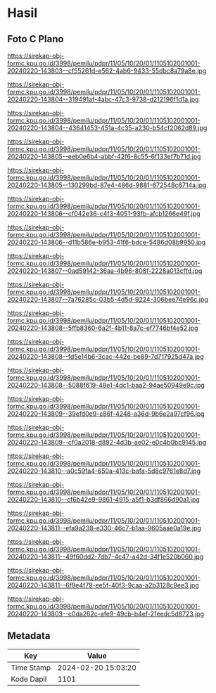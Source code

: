 # Hasil

## Foto C Plano

https://sirekap-obj-formc.kpu.go.id/3998/pemilu/pdpr/11/05/10/20/01/1105102001001-20240220-143803--cf55261d-e562-4ab6-9433-55dbc8a79a8e.jpg

https://sirekap-obj-formc.kpu.go.id/3998/pemilu/pdpr/11/05/10/20/01/1105102001001-20240220-143804--319491af-4abc-47c3-9738-d212196f1d1a.jpg

https://sirekap-obj-formc.kpu.go.id/3998/pemilu/pdpr/11/05/10/20/01/1105102001001-20240220-143804--43641453-451a-4c35-a230-b54cf2062d89.jpg

https://sirekap-obj-formc.kpu.go.id/3998/pemilu/pdpr/11/05/10/20/01/1105102001001-20240220-143805--eeb0e6b4-abbf-42f6-8c55-6f133ef7b71d.jpg

https://sirekap-obj-formc.kpu.go.id/3998/pemilu/pdpr/11/05/10/20/01/1105102001001-20240220-143805--130299bd-87e4-486d-9881-672548c6714a.jpg

https://sirekap-obj-formc.kpu.go.id/3998/pemilu/pdpr/11/05/10/20/01/1105102001001-20240220-143806--cf042e36-c4f3-4051-93fb-afcb1266e49f.jpg

https://sirekap-obj-formc.kpu.go.id/3998/pemilu/pdpr/11/05/10/20/01/1105102001001-20240220-143806--d11b586e-b953-41f6-bdce-5486d08b9950.jpg

https://sirekap-obj-formc.kpu.go.id/3998/pemilu/pdpr/11/05/10/20/01/1105102001001-20240220-143807--0ad59142-36aa-4b96-808f-2228a013cffd.jpg

https://sirekap-obj-formc.kpu.go.id/3998/pemilu/pdpr/11/05/10/20/01/1105102001001-20240220-143807--7a76285c-03b5-4d5d-9224-306bee74e96c.jpg

https://sirekap-obj-formc.kpu.go.id/3998/pemilu/pdpr/11/05/10/20/01/1105102001001-20240220-143808--5ffb8360-6a2f-4b11-8a7c-ef7746bf4e52.jpg

https://sirekap-obj-formc.kpu.go.id/3998/pemilu/pdpr/11/05/10/20/01/1105102001001-20240220-143808--fd5e14b6-3cac-442e-be89-7d717925d47a.jpg

https://sirekap-obj-formc.kpu.go.id/3998/pemilu/pdpr/11/05/10/20/01/1105102001001-20240220-143808--5088f619-48e1-4dc1-baa2-94ae50949e9c.jpg

https://sirekap-obj-formc.kpu.go.id/3998/pemilu/pdpr/11/05/10/20/01/1105102001001-20240220-143809--39efd0e9-c86f-4248-a36d-9b6e2a97cf96.jpg

https://sirekap-obj-formc.kpu.go.id/3998/pemilu/pdpr/11/05/10/20/01/1105102001001-20240220-143809--cf0a2018-d892-4d3b-ae02-e0c4b0bc9145.jpg

https://sirekap-obj-formc.kpu.go.id/3998/pemilu/pdpr/11/05/10/20/01/1105102001001-20240220-143810--a0c59fa4-650a-413c-bafa-5d8c9761e8d7.jpg

https://sirekap-obj-formc.kpu.go.id/3998/pemilu/pdpr/11/05/10/20/01/1105102001001-20240220-143810--cf6b42e9-9861-4915-a5f1-b3df866d90a1.jpg

https://sirekap-obj-formc.kpu.go.id/3998/pemilu/pdpr/11/05/10/20/01/1105102001001-20240220-143811--efa9a238-e330-46c7-b1aa-9605aae0a19e.jpg

https://sirekap-obj-formc.kpu.go.id/3998/pemilu/pdpr/11/05/10/20/01/1105102001001-20240220-143811--49f60dd2-7db7-4c47-a42d-34f1e520b060.jpg

https://sirekap-obj-formc.kpu.go.id/3998/pemilu/pdpr/11/05/10/20/01/1105102001001-20240220-143811--6f9e4f79-ee5f-40f3-9caa-a2b3128c9ee3.jpg

https://sirekap-obj-formc.kpu.go.id/3998/pemilu/pdpr/11/05/10/20/01/1105102001001-20240220-143803--c0da262c-afe9-49cb-b4ef-21eedc5d8723.jpg


## Metadata

| Key        | Value               |
| ---------- | ------------------- |
| Time Stamp | 2024-02-20 15:03:20 |
| Kode Dapil | 1101                |



